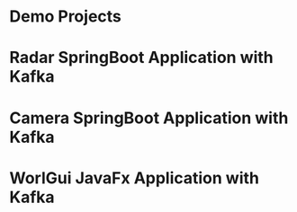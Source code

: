 # Demo Projects
# Radar SpringBoot Application with Kafka
# Camera SpringBoot Application with Kafka
# WorlGui JavaFx Application with Kafka
